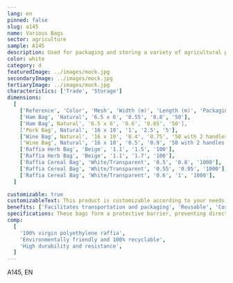 ```yaml
---
lang: en
pinned: false
slug: a145
name: Various Bags
sector: agriculture
sample: A145
description: Used for packaging and storing a variety of agricultural products such as ham, pork, herbs, among others.
color: white
category: d
featuredImage: ../images/mock.jpg
secondaryImage: ../images/mock.jpg
tertiaryImage: ../images/mock.jpg
characteristics: ['Trade', 'Storage']
dimensions:
  [
    ['Reference', 'Color', 'Mesh', 'Width (m)', 'Length (m)', 'Packaging (pcs)'],
    ['Ham Bag', 'Natural', '6.5 x 6', '0.55', '0.8', '50'],
    ['Ham Bag', Natural', '6.5 x 6', '0.6', '0.85', '50'],
    ['Pork Bag', Natural', '16 x 10', '1', '2.5', '5'],
    ['Wine Bag', Natural', '16 x 10', '0.4', '0.75', '50 with 2 handles'],
    ['Wine Bag', Natural', '16 x 10', '0.5', '0.9', '50 with 2 handles'],
    ['Raffia Herb Bag', 'Beige', '1.1', '1.5', '100'],
    ['Raffia Herb Bag', 'Beige', '1.1', '1.7', '100'],
    ['Raffia Cereal Bag', 'White/Transparent', '0.5', '0.8', '1000'],
    ['Raffia Cereal Bag', 'White/Transparent', '0.55', '0.95', '1000'],
    ['Raffia Cereal Bag', 'White/Transparent', '0.6', '1', '1000'],
  ]

customizable: true
customizableText: This product is customizable according to your needs. Contact us for more information.
benefits: ['Facilitates transportation and packaging', 'Reusable', 'Cost-effective alternative']
specifications: These bags form a protective barrier, preventing direct contact of certain organisms that could compromise the product's viability.
comp:
  [
    '100% virgin polyethylene raffia',
    'Environmentally friendly and 100% recyclable',
    'High durability and resistance',
  ]
---
```


A145, EN
